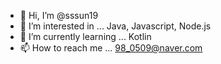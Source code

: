 - 👋 Hi, I’m @sssun19
- 👀 I’m interested in ... Java, Javascript, Node.js
- 🌱 I’m currently learning ... Kotlin
- 📫 How to reach me ... 98_0509@naver.com

<!---
sssun19/sssun19 is a ✨ special ✨ repository because its `README.md` (this file) appears on your GitHub profile.
You can click the Preview link to take a look at your changes.
--->
